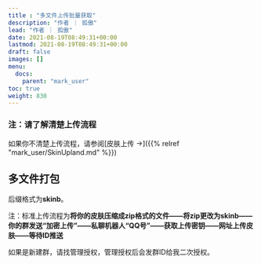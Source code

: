 ```yaml
---
title : "多文件上传批量获取"
description: "作者 ｜ 孤傲"
lead: "作者 ｜ 孤傲"
date: 2021-08-19T08:49:31+00:00
lastmod: 2021-08-19T08:49:31+00:00
draft: false 
images: []
menu:
  docs:
    parent: "mark_user"
toc: true
weight: 830
---
```


### 注：请了解清楚上传流程

如果你不清楚上传流程，请参阅[皮肤上传 →]({{% relref "mark_user/SkinUpland.md" %}})

## 多文件打包

后缀格式为**skinb**。

注：标准上传流程为**将你的皮肤压缩成zip格式的文件——将zip更改为skinb——你的群发送“加密上传”——私聊机器人“QQ号”——获取上传密钥——网址上传皮肤——等待ID推送**

如果是新建群，请找管理授权，管理授权后会发群ID给我二次授权。
